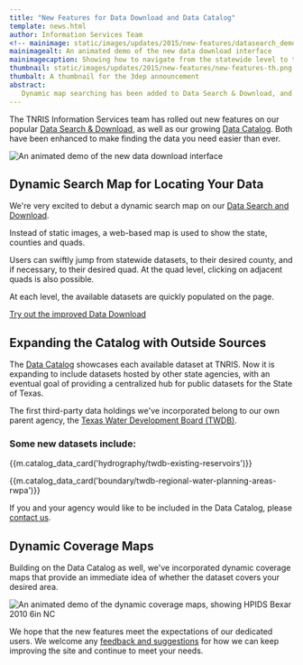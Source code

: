 ```yaml
---
title: "New Features for Data Download and Data Catalog"
template: news.html
author: Information Services Team
<!-- mainimage: static/images/updates/2015/new-features/datasearch_demo5.gif
mainimagealt: An animated demo of the new data download interface
mainimagecaption: Showing how to navigate from the statewide level to the Quad level. -->
thumbnail: static/images/updates/2015/new-features/new-features-th.png
thumbalt: A thumbnail for the 3dep announcement
abstract:
   Dynamic map searching has been added to Data Search & Download, and new datasets and features have enhanced the Data Catalog
---
```


The TNRIS Information Services team has rolled out new features on our popular [Data Search & Download](data-download), as well as our growing [Data Catalog](data-catalog). Both have been enhanced to make finding the data you need easier than ever.

<img class="img-responsive" alt="An animated demo of the new data download interface" src="{{m.link('static/images/updates/2015/new-features/datasearch_demo5.gif')}}">

## Dynamic Search Map for Locating Your Data

We're very excited to debut a dynamic search map on our [Data Search and Download](data-download).

Instead of static images, a web-based map is used to show the state, counties and quads.

Users can swiftly jump from statewide datasets, to their desired county, and if necessary, to their desired quad. At the quad level, clicking on adjacent quads is also possible.

At each level, the available datasets are quickly populated on the page.

<a class="btn btn-lg btn-danger" href="{{m.link('data-download')}}"><i class="glyphicon glyphicon-new-window"></i> Try out the improved Data Download</a>


## Expanding the Catalog with Outside Sources 

The [Data Catalog](data-catalog) showcases each available dataset at TNRIS. Now it is expanding to include datasets hosted by other state agencies, with an eventual goal of providing a centralized hub for public datasets for the State of Texas.

The first third-party data holdings we've incorporated belong to our own parent agency, the [Texas Water Development Board (TWDB)](http://www.twdb.texas.gov).

### Some new datasets include:

{{m.catalog_data_card('hydrography/twdb-existing-reservoirs')}}

{{m.catalog_data_card('boundary/twdb-regional-water-planning-areas-rwpa')}}

If you and your agency would like to be included in the Data Catalog, please [contact us](contact).

## Dynamic Coverage Maps

Building on the Data Catalog as well, we've incorporated dynamic coverage maps that provide an immediate idea of whether the dataset covers your desired area.


<img class="img-responsive" alt="An animated demo of the dynamic coverage maps, showing HPIDS Bexar 2010 6in NC" src="{{m.link('static/images/updates/2015/new-features/coveragemap_demo.gif')}}">

We hope that the new features meet the expectations of our dedicated users. We welcome any [feedback and suggestions](contact) for how we can keep improving the site and continue to meet your needs.
